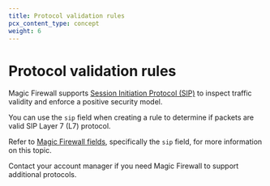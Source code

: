 ```yaml
---
title: Protocol validation rules
pcx_content_type: concept
weight: 6
---
```


# Protocol validation rules

Magic Firewall supports [Session Initiation Protocol (SIP)](https://datatracker.ietf.org/doc/html/rfc2543) to inspect traffic validity and enforce a positive security model.

You can use the `sip` field when creating a rule to determine if packets are valid SIP Layer 7 (L7) protocol.

Refer to [Magic Firewall fields](/ruleset-engine/rules-language/fields/#magic-firewall-fields), specifically the `sip` field, for more information on this topic.

Contact your account manager if you need Magic Firewall to support additional protocols.